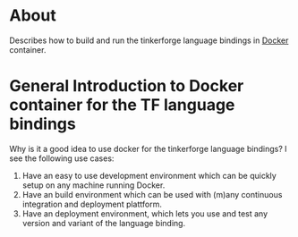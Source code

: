 # About

Describes how to build and run the tinkerforge language bindings in [Docker](https://www.docker.com) container.

# General Introduction to Docker container for the TF language bindings

Why is it a good idea to use docker for the tinkerforge language bindings? I see the following use cases:

1.	Have an easy to use development environment which can be quickly setup on any machine running Docker.
2.	Have an build environment which can be used with (m)any continuous integration and deployment plattform.
3.	Have an deployment environment, which lets you use and test any version and variant of the language binding.


